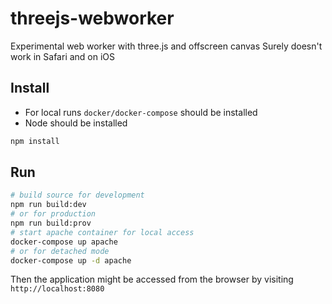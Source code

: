 # threejs-webworker
Experimental web worker with three.js and offscreen canvas
Surely doesn't work in Safari and on iOS

## Install
- For local runs `docker/docker-compose` should be installed
- Node should be installed
```bash
npm install
```

## Run
```bash
# build source for development
npm run build:dev
# or for production
npm run build:prov
# start apache container for local access
docker-compose up apache
# or for detached mode
docker-compose up -d apache
```
Then the application might be accessed from the browser by visiting `http://localhost:8080`